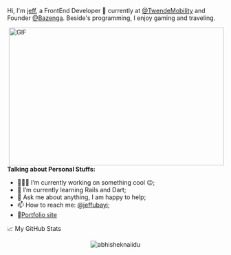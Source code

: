 
Hi, I'm [jeff](https://jeffubayi.site/), a FrontEnd Developer 🚀 currently at [@TwendeMobility](https://github.com/twende-app) and Founder [@Bazenga](https://github.com/ubeezy). Beside's programming, I enjoy gaming and traveling.

  <img align="right" alt="GIF" src="https://github.com/abhisheknaiidu/abhisheknaiidu/blob/master/code.gif?raw=true" width="500" height="320" />
  
**Talking about Personal Stuffs:**

- 👨🏽‍💻 I’m currently working on something cool :wink:;
- 🌱 I’m currently learning Rails and Dart; 
- 💬 Ask me about anything, I am happy to help;
- 📫 How to reach me: [@jeffubayi](https://twitter.com/jeffubayi);
- 📝[Portfolio site](https://jeffubayi.site)

<!--END_SECTION:waka-->

📈 My GitHub Stats
<br/>

<p align="center"> <img src="https://github-readme-stats.vercel.app/api?username=jeffubayi&show_icons=true&theme=gotham" alt="abhisheknaiidu" />



